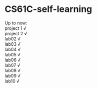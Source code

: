 # CS61C-self-learning

Up to now:  
project 1 √  
project 2 √  
lab02 √  
lab03 √  
lab04 √  
lab05 √  
lab06 √  
lab07 √  
lab08 √  
lab09 √  
lab10 √  
